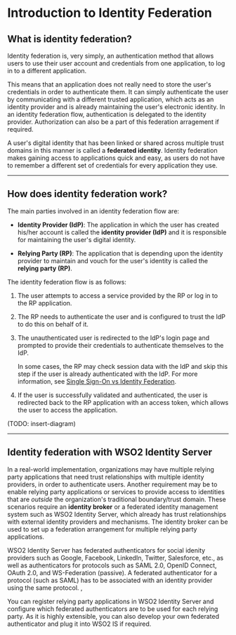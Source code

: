 # Introduction to Identity Federation

## What is identity federation? 

Identity federation is, very simply, an authentication method that allows users to use their user account and credentials from one application, to log in to a different application. 

This means that an application does not really need to store the user's credentials in order to authenticate them. It can simply authenticate the user by communicating with a different trusted application, which acts as an identity provider and is already maintaining the user's electronic identity. In an identity federation flow, authentication is delegated to the identity provider. Authorization can also be a part of this federation arragement if required. 

A user's digital identity that has been linked or shared across multiple trust domains in this manner is called a **federated identity**. Identity federation makes gaining access to applications quick and easy, as users do not have to remember a different set of credentials for every application they use. 

----

## How does identity federation work?

The main parties involved in an identity federation flow are:

- **Identity Provider (IdP)**: The application in which the user has created his/her account is called the **identity provider (IdP)** and it is responsible for maintaining the user's digital identity. 

- **Relying Party (RP)**: The application that is depending upon the identity provider to maintain and vouch for the user's identity is called the **relying party (RP)**. 

The identity federation flow is as follows:

1. The user attempts to access a service provided by the RP or log in to the RP application. 

2. The RP needs to authenticate the user and is configured to trust the IdP to do this on behalf of it. 

3. The unauthenticated user is redirected to the IdP's login page and prompted to provide their credentials to authenticate themselves to the IdP. 

    In some cases, the RP may check session data with the IdP and skip this step if the user is already authenticated with the IdP. For more information, see [Single Sign-On vs Identity Federation](TODO:link-to-concept).

4. If the user is successfully validated and authenticated, the user is redirected back to the RP application with an access token, which allows the user to access the application. 

(TODO: insert-diagram)

----

## Identity federation with WSO2 Identity Server

In a real-world implementation, organizations may have multiple relying party applications that need trust relationships with multiple identity providers, in order to authenticate users. Another requirement may be to enable relying party applications or services to provide access to identities that are *outside* the organization's traditional boundary/trust domain. These scenarios require an **identity broker** or a federated identity management system such as WSO2 Identity Server, which already has trust relationships with external identity providers and mechanisms. The identity broker can be used to set up a federation arrangement for multiple relying party applications. 

WSO2 Identity Server has federated authenticators for social idenity providers such as Google, Facebook, LinkedIn, Twitter, Salesforce, etc., as well as authenticators for protocols such as SAML 2.0, OpenID Connect, OAuth 2.0, and WS-Federation (passive). A federated authenticator for a protocol (such as SAML) has to be associated with an identity provider using the same protocol. ,

You can register relying party applications in WSO2 Identity Server and configure which federated authenticators are to be used for each relying party. As it is highly extensible, you can also develop your own federated authenticator and plug it into WSO2 IS if required. 


